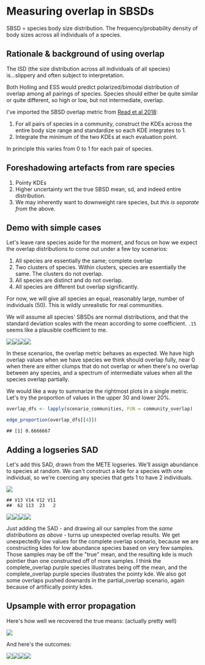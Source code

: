 Measuring overlap in SBSDs
================

SBSD = species body size distribution. The frequency/probability density of body sizes across all individuals of a species.

Rationale & background of using overlap
---------------------------------------

The ISD (the size distribution across all individuals of all species) is...slippery and often subject to interpretation.

Both Holling and ESS would predict polarized/bimodal distribution of overlap among all pairings of species. Species should either be quite similar or quite different, so high or low, but not intermediate, overlap.

I've imported the SBSD overlap metric from [Read et al 2018](https://onlinelibrary.wiley.com/doi/full/10.1111/ecog.03641):

1.  For all pairs of species in a community, construct the KDEs across the entire body size range and standardize so each KDE integrates to 1.
2.  Integrate the minimum of the two KDEs at each evaluation point.

In principle this varies from 0 to 1 for each pair of species.

Foreshadowing artefacts from rare species
-----------------------------------------

1.  Pointy KDEs
2.  Higher uncertainty wrt the true SBSD mean, sd, and indeed entire distribution.
3.  We may inherently want to downweight rare species, but *this is separate from* the above.

Demo with simple cases
----------------------

Let's leave rare species aside for the moment, and focus on how we expect the overlap distributions to come out under a few toy scenarios:

1.  All species are essentially the same; complete overlap
2.  Two clusters of species. Within clusters, species are essentially the same. The clusters do not overlap.
3.  All species are distinct and do not overlap.
4.  All species are different but overlap significantly.

For now, we will give all species an equal, reasonably large, number of individuals (50). This is wildly unrealistic for real communities.

We will assume all species' SBSDs are normal distributions, and that the standard deviation scales with the mean according to some coefficient. `.15` seems like a plausible coefficient to me.

![](edge_interior_files/figure-markdown_github/show%20plots-1.png)![](edge_interior_files/figure-markdown_github/show%20plots-2.png)![](edge_interior_files/figure-markdown_github/show%20plots-3.png)![](edge_interior_files/figure-markdown_github/show%20plots-4.png)

In these scenarios, the overlap metric behaves as expected. We have high overlap values when we have species we think should overlap fully, near 0 when there are either clumps that do not overlap or when there's no overlap between any species, and a spectrum of intermediate values when all the species overlap partially.

We would like a way to summarize the rightmost plots in a single metric. Let's try the proportion of values in the upper 30 and lower 20%.

``` r
overlap_dfs <- lapply(scenario_communities, FUN = community_overlap)

edge_proportion(overlap_dfs[[4]])
```

    ## [1] 0.6666667

Adding a logseries SAD
----------------------

Let's add this SAD, drawn from the METE logseries. We'll assign abundance to species at random. We can't construct a kde for a species with one individual, so we're coercing any species that gets 1 to have 2 individuals.

![](edge_interior_files/figure-markdown_github/plot%20sad-1.png)

    ## V13 V14 V12 V11 
    ##  62 113  23   2

![](edge_interior_files/figure-markdown_github/plot%20ls%20outcomes-1.png)![](edge_interior_files/figure-markdown_github/plot%20ls%20outcomes-2.png)![](edge_interior_files/figure-markdown_github/plot%20ls%20outcomes-3.png)![](edge_interior_files/figure-markdown_github/plot%20ls%20outcomes-4.png)

Just adding the SAD - and drawing all our samples from the *same distributions as above* - turns up unexpected overlap results. We get unexpectedly low values for the complete overlap scenario, because we are constructing kdes for low abundance species based on very few samples. Those samples may be off the "true" mean, and the resulting kde is much pointier than one constructed off of more samples. I think the complete\_overlap purple species illustrates being off the mean, and the complete\_overlap purple species illustrates the pointy kde. We also got some overlaps pushed downards in the partial\_overlap scenario, again because of artifiically pointy kdes.

Upsample with error propagation
-------------------------------

Here's how well we recovered the true means: (actually pretty well)

![](edge_interior_files/figure-markdown_github/show%20mean%20recovery-1.png)

And here's the outcomes:

![](edge_interior_files/figure-markdown_github/show%20error%20prop%20outcomes-1.png)![](edge_interior_files/figure-markdown_github/show%20error%20prop%20outcomes-2.png)![](edge_interior_files/figure-markdown_github/show%20error%20prop%20outcomes-3.png)![](edge_interior_files/figure-markdown_github/show%20error%20prop%20outcomes-4.png)
